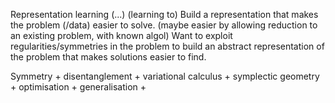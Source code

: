 
Representation learning (...)
(learning to) Build a representation that makes the problem (/data) easier to solve.
(maybe easier by allowing reduction to an existing problem, with known algol)
Want to exploit regularities/symmetries in the problem to build an abstract representation of the problem that makes solutions easier to find.

Symmetry + disentanglement + variational calculus + symplectic geometry + optimisation + generalisation + 
